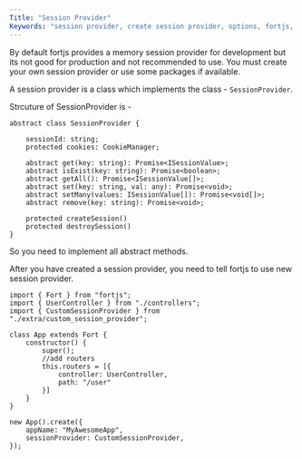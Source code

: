```yaml
---
Title: "Session Provider"
Keywords: "session provider, create session provider, options, fortjs, node"
---
```


By default fortjs provides a memory session provider for development but its not good for production and not recommended to use. You must create your own session provider or use some packages if available.

A session provider is a class which implements the class - `SessionProvider`.

Strcuture of SessionProvider is - 

```
abstract class SessionProvider {

    sessionId: string;
    protected cookies: CookieManager;

    abstract get(key: string): Promise<ISessionValue>;
    abstract isExist(key: string): Promise<boolean>;
    abstract getAll(): Promise<ISessionValue[]>;
    abstract set(key: string, val: any): Promise<void>;
    abstract setMany(values: ISessionValue[]): Promise<void[]>;
    abstract remove(key: string): Promise<void>;

    protected createSession()
    protected destroySession()
}
```

So you need to implement all abstract methods.

After you have created a session provider, you need to tell fortjs to use new session provider.

```
import { Fort } from "fortjs";
import { UserController } from "./controllers";
import { CustomSessionProvider } from "./extra/custom_session_provider";

class App extends Fort {
    constructor() {
        super();
        //add routers
        this.routers = [{
            controller: UserController,
            path: "/user"
        }]
    }
}

new App().create({
    appName: "MyAwesomeApp",
    sessionProvider: CustomSessionProvider,
});
```